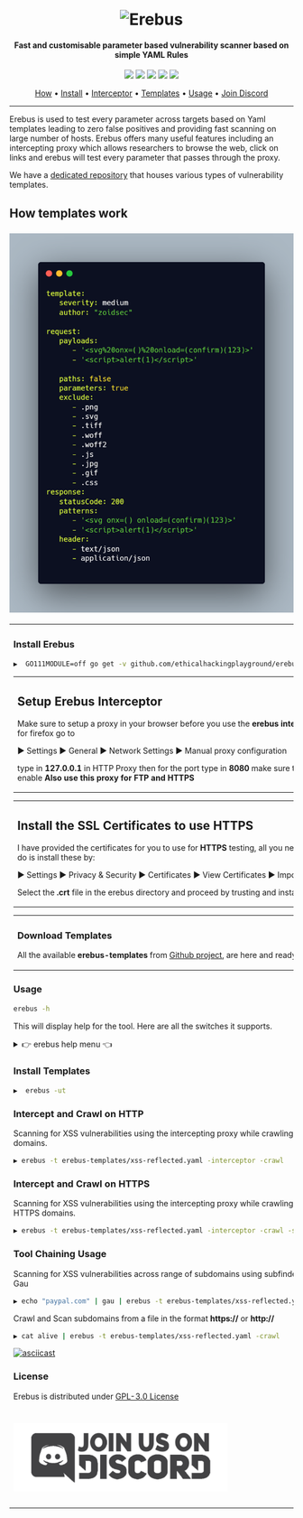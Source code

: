 <h1 align="center">
  <br>
<img src="https://images-wixmp-ed30a86b8c4ca887773594c2.wixmp.com/f/d06120c6-10fa-49a6-8e5a-6de6024c71b5/ddaf69q-cbe86b59-8049-40b6-96ca-bb1929a0b073.gif?token=eyJ0eXAiOiJKV1QiLCJhbGciOiJIUzI1NiJ9.eyJzdWIiOiJ1cm46YXBwOjdlMGQxODg5ODIyNjQzNzNhNWYwZDQxNWVhMGQyNmUwIiwiaXNzIjoidXJuOmFwcDo3ZTBkMTg4OTgyMjY0MzczYTVmMGQ0MTVlYTBkMjZlMCIsIm9iaiI6W1t7InBhdGgiOiJcL2ZcL2QwNjEyMGM2LTEwZmEtNDlhNi04ZTVhLTZkZTYwMjRjNzFiNVwvZGRhZjY5cS1jYmU4NmI1OS04MDQ5LTQwYjYtOTZjYS1iYjE5MjlhMGIwNzMuZ2lmIn1dXSwiYXVkIjpbInVybjpzZXJ2aWNlOmZpbGUuZG93bmxvYWQiXX0.n65EW1oBAX5Uc1gs3SvkpXvS-3Tc1uaP7BRVhSj04DE" width="200px" alt="Erebus">
</h1>

<h4 align="center">Fast and customisable parameter based vulnerability scanner based on simple YAML Rules</h4>


<p align="center">
<a href="https://goreportcard.com/report/github.com/ethicalhackingplayground/erebus"><img src="https://goreportcard.com/badge/github.com/ethicalhackingplayground/erebus"></a>
<a href="https://github.com/ethicalhackingplayground/erebus/issues"><img src="https://img.shields.io/badge/contributions-welcome-brightgreen.svg?style=flat"></a>
<a href="https://github.com/ethicalhackingplayground/erebus/releases"><img src="https://img.shields.io/github/release/ethicalhackingplayground/erebus"></a>
<a href="https://twitter.com/z0idsec"><img src="https://img.shields.io/twitter/follow/z0idsec.svg?logo=twitter"></a>
<a href="https://discord.gg/MQWCem5b"><img src="https://img.shields.io/discord/695645237418131507.svg?logo=discord"></a>
</p>

<p align="center">
  <a href="#how-templates-work">How</a> •
  <a href="#install-erebus">Install</a> •
  <a href="#setup-erebus-interceptor">Interceptor</a> •
  <a href="#download-templates">Templates</a> •
  <a href="#usage">Usage</a> •
  <a href="https://discord.gg/MQWCem5b">Join Discord</a> 
</p>

---

Erebus is used to test every parameter across targets based on Yaml templates leading to zero false positives and providing fast scanning on large number of hosts. Erebus offers many useful features including an intercepting proxy which allows researchers to browse the web, click on links and erebus will test every parameter that passes through the proxy.

We have a [dedicated repository](https://github.com/ethicalhackingplayground/erebus-templates) that houses various types of vulnerability templates.



## How templates work


<h3 align="center">
  <img src="static/yaml.png" alt="yaml-templates-flow" width="700px"></a>
</h3>


<table>
<tr>
<td>  


### Install Erebus

```sh
▶  GO111MODULE=off go get -v github.com/ethicalhackingplayground/erebus/erebus
```

<table>
<tr>
<td>  

## Setup Erebus Interceptor

Make sure to setup a proxy in your browser before you use the **erebus interceptor** for firefox go to 

▶ Settings ▶ General ▶ Network Settings ▶ Manual proxy configuration

type in **127.0.0.1** in HTTP Proxy then for the port type in **8080** make sure to enable **Also use this proxy for FTP and HTTPS**

</td>
</tr>
</table>

<table>
<tr>
<td> 

## Install the SSL Certificates to use HTTPS

I have provided the certificates for you to use for **HTTPS** testing, all you need to do is install these by:

▶ Settings ▶ Privacy & Security ▶ Certificates ▶ View Certificates ▶ Import ▶ 

Select the **.crt** file in the erebus directory and proceed by trusting and installing.

</td>
</tr>
</table>


<table>
<tr>
<td>  

### Download Templates

All the available **erebus-templates** from [Github project](https://github.com/ethicalhackingplayground/erebus-templates), are here and ready to use.

</td>
</tr>
</table>


### Usage

```sh
erebus -h
```

This will display help for the tool. Here are all the switches it supports.

<details>
<summary> 👉 erebus help menu 👈</summary>

```
Usage of ./erebus:
  -burp-sitemap string
        scan burp xml sitemap (without base64 decoded)
  -c int
        the number of concurrent requsts (default 100)
  -crawl
        crawl through each intercepted request (default true)
  -depth int
        the crawl depth (default 5)
  -interceptor
        intercept the requests through the proxy and test each parameter
  -o string
        output results to a file
  -p string
        the port on which the interception proxy will listen on (default "8080")
  -scope string
        the scope for the proxy intercetor
  -secure
        determaines if the connection is secure or not
  -silent
        silent (only show vulnerable urls)
  -t string
        use the templates with all our yaml rules instead
  -tc string
        Use other tools by executing an os command (default "qsreplace")
```

</details>

### Install Templates

```sh
▶  erebus -ut
```

### Intercept and Crawl on HTTP

Scanning for XSS vulnerabilities using the intercepting proxy while crawling on HTTP domains.

```sh
▶ erebus -t erebus-templates/xss-reflected.yaml -interceptor -crawl
```

### Intercept and Crawl on HTTPS

Scanning for XSS vulnerabilities using the intercepting proxy while crawling on HTTPS domains.

```sh
▶ erebus -t erebus-templates/xss-reflected.yaml -interceptor -crawl -secure
```

### Tool Chaining Usage

Scanning for XSS vulnerabilities across range of subdomains using subfinder and Gau

```sh
▶ echo "paypal.com" | gau | erebus -t erebus-templates/xss-reflected.yaml
```

Crawl and Scan subdomains from a file in the format **https://** or **http://**

```sh
▶ cat alive | erebus -t erebus-templates/xss-reflected.yaml -crawl
```


[![asciicast](https://asciinema.org/a/424487.svg)](https://asciinema.org/a/424487)

### License

Erebus is distributed under [GPL-3.0 License](https://github.com/ethicalhackingplayground/erebus/blob/main/LICENSE)

<h1 align="left">
  <a href="https://discord.gg/MQWCem5b"><img src="static/Join-Discord.png" width="380" alt="Join Discord"></a>
</h1>
